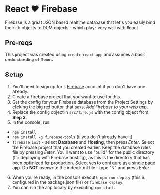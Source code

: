 # React ❤️ Firebase
Firebase is a great JSON based realtime database that let's you easily bind their db objects to DOM objects - which plays very well with React. 

## Pre-reqs
This project was created using `create-react-app` and assumes a basic understanding of React. 

## Setup
1. You'll need to sign up for a [Firebase](https://firebase.com) account if you don't have one already. 
2. Create a Firebase project that you want to use for this. 
3. Get the config for your Firebase database from the Project Settings by clicking the big red button that says, _Add Firebase to your web app_.
4. Replace the config object in `src/fire.js` with the config object from **Step 3**. 
5. In the console, run:
- `npm install`
- `npm install -g firebase-tools` (if you don't already have it)
- `firebase init` - select **Database** and **Hosting**, then press *Enter*. Select the Firebase project that you created earlier. Keep the database rules file by pressing *Enter*. You'll want to use "build" for the public directory (for deploying with Firebase hosting), as this is the directory that has been optimized for production. Select yes to configure as a single page app. Do **NOT** overwrite the index.html file - type "N" and press *Enter*. 
6. When you're ready, in the console execute, `npm run deploy` (this is configured in the package.json file) or `firebase deploy`. 
7. You can run the app locally by executing `npm start`.
